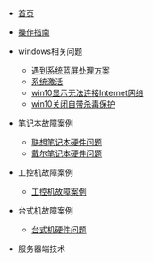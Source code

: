 <!-- docs/_sidebar.md -->

* [首页](README)
* [操作指南](guide)

* windows相关问题
    * [遇到系统蓝屏处理方案](/01/遇到系统蓝屏处理方案/)
    * [系统激活](/01/系统激活/)
    * [win10显示无法连接Internet网络](/01/win10显示无法连接Internet网络/)
    * [win10关闭自带杀毒保护](/01/win10关闭自带杀毒保护/)

* 笔记本故障案例
    * [联想笔记本硬件问题](/02/联想/)
    * [戴尔笔记本硬件问题](/02/戴尔/)

* 工控机故障案例
    * [工控机故障案例](/03/工控机/)

* 台式机故障案例
    * [台式机硬件问题](/04/台式机/)

* 服务器端技术